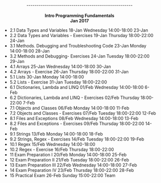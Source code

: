 <div align="center">------------------------------------------------------</div>
</br>
<div align="center" colr="#ff0000"><b>Intro Programming Fundamentals </b></div>
<div align="center"><b>Jan 2017</b></div>

<ul>
<li>2.1 Data Types and Variables 18-Jan Wednesday 14:00-18:00 23-Jan</li>

<li>2.2 Data Types and Variables - Exercises 19-Jan Thursday 18:00-22:00 24-Jan</li>

<li>3.1 Methods. Debugging and Troubleshooting Code 23-Jan Monday 14:00-18:00 28-Jan</li>

<li>3.2 Methods and Debugging- Exercises 24-Jan Tuesday 18:00-22:00 29-Jan</li>

<li>4.1 Arrays 25-Jan Wednesday 14:00-18:00 30-Jan</li>

<li>4.2 Arrays - Exercise 26-Jan Thursday 18:00-22:00 31-Jan</li>

<li>5.1 Lists 30-Jan Monday 14:00-18:00</li>

<li>5.2 Lists - Exercise 31-Jan Tuesday 18:00-22:00</li>

<li>6.1 Dictionaries, Lambda and LINQ 01/Feb Wednesday 14:00-18:00 6-Feb</li>

<li>6.2 Dictionaries, Lambda and LINQ - Exercises 02/Feb Thursday 18:00-22:00 7-Feb</li>

<li>7.1 Objects and Classes 06/Feb Monday 14:00-18:00 11-Feb</li>

<li>7.2 Objects and Classes - Exercises 07/Feb Tuesday 18:00-22:00 12-Feb</li>

<li>8.1 Files and Exceptions 08/Feb Wednesday 14:00-18:00 13-Feb</li>

<li>8.2 Files and Exceptions - Exercises 09/Feb Thursday 18:00-22:00 14-Feb</li>

<li>9.1 Strings 13/Feb Monday 14:00-18:00 18-Feb</li>

<li>9.2 Strings, Regex - Exercises 14/Feb Tuesday 18:00-22:00 19-Feb</li>

<li>10.1 Regex 15/Feb Wednesday 14:00-18:00</li>

<li>10.2 Regex - Exercise 16/Feb Thursday 18:00-22:00</li>

<li>11 Exam Preparation I 20/Feb Monday 14:00-18:00 25-Feb</li>

<li>12 Exam Preparation II 21/Feb Tuesday 18:00-22:00 26-Feb</li>

<li>13 Exam Preparation III 22/Feb Wednesday 14:00-18:00 27-Feb</li>

<li>14 Exam Preparation IV 23/Feb Thursday 18:00-22:00 28-Feb</li>

<li>15 Practical Еxam 26-Feb Sunday 15:00-22:00 Team</li>
</ul>